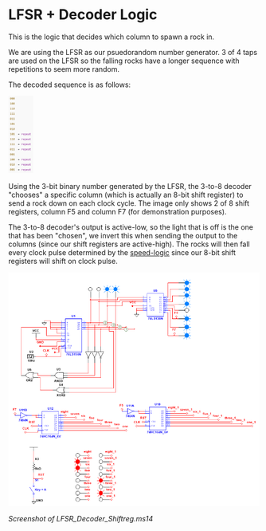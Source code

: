 # LFSR + Decoder Logic
This is the logic that decides which column to spawn a rock in.

We are using the LFSR as our psuedorandom number generator. 3 of 4 taps are used on the LFSR so the falling rocks have a longer sequence with repetitions to seem more random.

The decoded sequence is as follows:

<img alt="LFSR Sequence" src="Decoded_Sequence.png" width="10%" height="10%"> 

Using the 3-bit binary number generated by the LFSR, the 3-to-8 decoder "chooses" a specific column (which is actually an 8-bit shift register) to send a rock down on each clock cycle. The image only shows 2 of 8 shift registers, column F5 and column F7 (for demonstration purposes).

The 3-to-8 decoder's output is active-low, so the light that is off is the one that has been "chosen", we invert this when sending the output to the columns (since our shift registers are active-high). The rocks will then fall every clock pulse determined by the [speed-logic](../speed-logic) since our 8-bit shift registers will shift on clock pulse.

![LFSR Diagram](Falling_Lights_example.png)

_Screenshot of LFSR_Decoder_Shiftreg.ms14_


